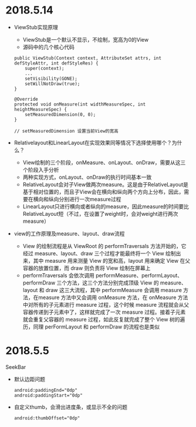 # 2018.5.14

- ViewStub实现原理
	- ViewStub是一个默认不显示，不绘制，宽高为0的View
	- 源码中的几个核心代码

	```
	public ViewStub(Context context, AttributeSet attrs, int defStyleAttr, int defStyleRes) {
		super(context);
		...
		setVisibility(GONE);
		setWillNotDraw(true);
	}
	
    @Override
    protected void onMeasure(int widthMeasureSpec, int heightMeasureSpec) {
        setMeasuredDimension(0, 0);
    }
    
    // setMeasuredDimension 设置当前View的宽高
	``` 
	
- Relativelayout和LinearLayout在实现效果同等情况下选择使用哪个？为什么？
	- View绘制的三个阶段，onMeasure、onLayout、onDraw，需要从这三个阶段入手分析
	- 两种实现方式，onLayout、onDraw的执行时间基本一致 
	- RelativeLayout会对子View做两次measure。这是由于RelativeLayout是基于相对位置的，而且子View会在横向和纵向两个方向上分布，因此，需要在横向和纵向分别进行一次measure过程
	- LinearLayout只进行横向或者纵向的measure，因此measure的时间要比RelativeLayout短（不过，在设置了weight时，会对weight进行两次measure）

- view的工作原理及measure、layout、draw流程 
	- View 的绘制流程是从 ViewRoot 的 performTraversals 方法开始的，它经过 measure、layout、draw 三个过程才能最终将一个 View 绘制出来，其中 measure 用来测量 View 的宽和高，layout 用来确定 View 在父容器的放置位置，而 draw 则负责将 View 绘制在屏幕上
	- performTraversals 会依次调用 performMeasure、performLayout、performDraw 三个方法，这三个方法分别完成顶级 View 的 measure、layout 和 draw 这三大流程，其中 performMeasure 会调用 measure 方法，在measure 方法中又会调用 onMeasure 方法，在 onMeasure 方法中对所有的子元素进行 measure 过程，这个时候 measure 流程就会从父容器传递到子元素中了，这样就完成了一次 measure 过程。接着子元素就会重复父容器的 measure 过程，如此反复就完成了整个 View 树的遍历，同理 perFormLayout 和 performDraw 的流程也是类似 

# 2018.5.5

SeekBar

- 默认边距问题

	```
	android:paddingEnd="0dp"
	android:paddingStart="0dp"
	``` 

- 自定义thumb，会滑出进度条，或显示不全的问题

	```
	android:thumbOffset="0dp"
	```
